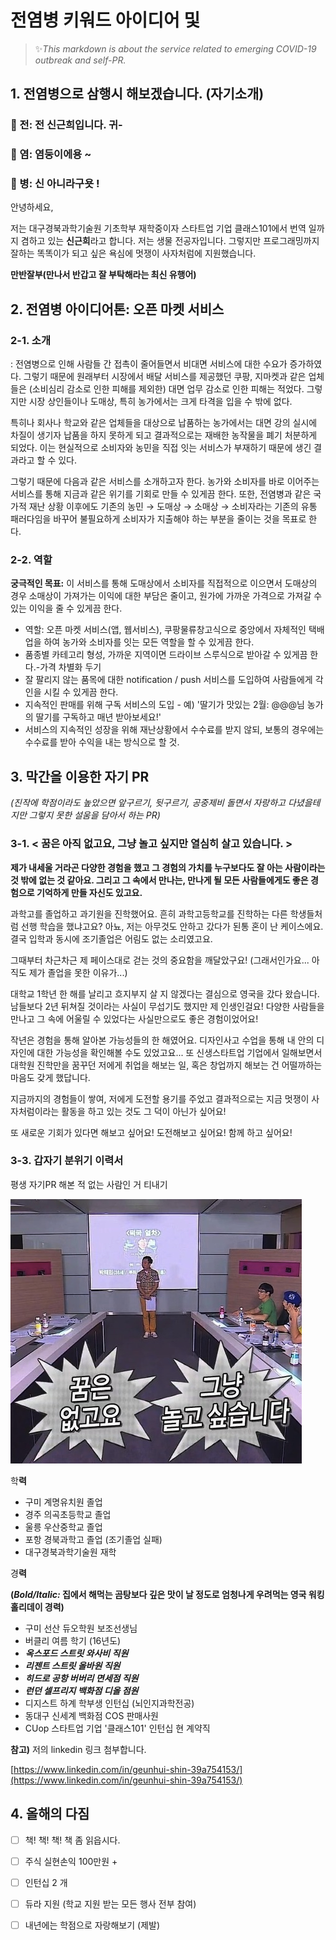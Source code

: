 # 전염병 키워드 아이디어 및 

> ✨*This markdown is about the service related to emerging COVID-19 outbreak and self-PR.*

## 1. 전염병으로 삼행시 해보겠습니다. (자기소개)

### 🦠 전: 전 신근희입니다. 귀-

### 🦠 염: 염둥이에용 ~

### 🦠 병: 신 아니라구욧 !

안녕하세요, 

저는 대구경북과학기술원 기초학부 재학중이자 스타트업 기업 클래스101에서 번역 일까지 겸하고 있는 **신근희**라고 합니다. 저는 생물 전공자입니다. 그렇지만 프로그래밍까지 잘하는 똑똑이가 되고 싶은 욕심에 멋쟁이 사자처럼에 지원했습니다. 

**만반잘부(만나서 반갑고 잘 부탁해라는 최신 유행어)**

## 2. 전염병 아이디어톤: 오픈 마켓 서비스

### 2-1. 소개

: 전염병으로 인해 사람들 간 접촉이 줄어들면서 비대면 서비스에 대한 수요가 증가하였다. 그렇기 때문에 원래부터 시장에서 배달 서비스를 제공했던 쿠팡, 지마켓과 같은 업체들은 (소비심리 감소로 인한 피해를 제외한) 대면 업무 감소로 인한 피해는 적었다. 그렇지만 시장 상인들이나 도매상, 특히 농가에서는 크게 타격을 입을 수 밖에 없다.

특히나 회사나 학교와 같은 업체들을 대상으로 납품하는 농가에서는 대면 강의 실시에 차질이 생기자 납품을 하지 못하게 되고 결과적으로는 재배한 농작물을 폐기 처분하게 되었다. 이는 현실적으로 소비자와 농민을 직접 잇는 서비스가 부재하기 때문에 생긴 결과라고 할 수 있다.

그렇기 때문에 다음과 같은 서비스를 소개하고자 한다.
농가와 소비자를 바로 이어주는 서비스를 통해 지금과 같은 위기를 기회로 만들 수 있게끔 한다. 또한, 전염병과 같은 국가적 재난 상황 이후에도 기존의 농민 → 도매상 → 소매상 → 소비자라는 기존의 유통 패러다임을 바꾸어 불필요하게 소비자가 지출해야 하는 부분을 줄이는 것을 목표로 한다. 

### 2-2. 역할

**궁극적인 목표:** 이 서비스를 통해 도매상에서 소비자를 직접적으로 이으면서 도매상의 경우 소매상이 가져가는 이익에 대한 부담은 줄이고, 원가에 가까운 가격으로 가져갈 수 있는 이익을 줄 수 있게끔 한다. 

- 역할: 오픈 마켓 서비스(앱, 웹서비스), 쿠팡물류창고식으로 중앙에서 자체적인 택배업을 하여 농가와 소비자를 잇는 모든 역할을 할 수 있게끔 한다.
- 품종별 카테고리 형성, 가까운 지역이면 드라이브 스루식으로 받아갈 수 있게끔 한다.-가격 차별화 두기
- 잘 팔리지 않는 품목에 대한 notification / push 서비스를 도입하여 사람들에게 각인을 시킬 수 있게끔 한다.
- 지속적인 판매를 위해 구독 서비스의 도입 - 예) '딸기가 맛있는 2월: @@@님 농가의 딸기를 구독하고 매년 받아보세요!'
- 서비스의 지속적인 성장을 위해 재난상황에서 수수료를 받지 않되, 보통의 경우에는 수수료를 받아 수익을 내는 방식으로 할 것.

## 3. 막간을 이용한 자기 PR

*(진작에 학점이라도 높았으면 앞구르기, 뒷구르기, 공중제비 돌면서 자랑하고 다녔을테지만 그렇지 못한 설움을 담아서 하는 PR)*

### 3-1. < 꿈은 아직 없고요, 그냥 놀고 싶지만 열심히 살고 있습니다. >

**제가 내세울 거라곤 다양한 경험을 했고 그 경험의 가치를 누구보다도 잘 아는 사람이라는 것 밖에 없는 것 같아요. 그리고 그 속에서 만나는, 만나게 될 모든 사람들에게도 좋은 경험으로 기억하게 만들 자신도 있고요.**

과학고를 졸업하고 과기원을 진학했어요. 흔히 과학고등학교를 진학하는 다른 학생들처럼 선행 학습을 했냐고요? 아뇨, 저는 아무것도 안하고 갔다가 된통 혼이 난 케이스에요. 결국 입학과 동시에 조기졸업은 어림도 없는 소리였고요.

그때부터 차근차근 제 페이스대로 걷는 것의 중요함을 깨달았구요! (그래서인가요... 아직도 제가 졸업을 못한 이유가...)

대학교 1학년 한 해를 날리고 흐지부지 살 지 않겠다는 결심으로 영국을 갔다 왔습니다. 남들보다 2년 뒤쳐질 것이라는 사실이 무섭기도 했지만 제 인생인걸요! 다양한 사람들을 만나고 그 속에 어울릴 수 있었다는 사실만으로도 좋은 경험이었어요!

작년은 경험을 통해 알아본 가능성들의 한 해였어요. 디자인사고 수업을 통해 내 안의 디자인에 대한 가능성을 확인해볼 수도 있었고요... 또 신생스타트업 기업에서 일해보면서 대학원 진학만을 꿈꾸던 저에게 취업을 해보는 일, 혹은 창업까지 해보는 건 어떨까하는 마음도 갖게 했답니다.

지금까지의 경험들이 쌓여, 저에게 도전할 용기를 주었고 결과적으로는 지금 멋쟁이 사자처럼이라는 활동을 하고 있는 것도 그 덕이 아닌가 싶어요! 

또 새로운 기회가 있다면 해보고 싶어요! 도전해보고 싶어요! 함께 하고 싶어요!

### 3-3. 갑자기 분위기 이력서

평생 자기PR 해본 적 없는 사람인 거 티내기

![Untitled%204a6a42a0690940a3af1c9fb632c4251c/Screen_Shot_2020-05-09_at_13.55.42.png](Untitled%204a6a42a0690940a3af1c9fb632c4251c/Screen_Shot_2020-05-09_at_13.55.42.png)

학**력**

- 구미 계명유치원 졸업
- 경주 의곡초등학교 졸업
- 울릉 우산중학교 졸업
- 포항 경북과학고 졸업 (조기졸업 실패)
- 대구경북과학기술원 재학

경**력**

**(*Bold/Italic:* 집에서 해먹는 곰탕보다 깊은 맛이 날 정도로 엄청나게 우려먹는 영국 워킹홀리데이 경력)**

- 구미 선산 듀오학원 보조선생님
- 버클리 여름 학기 (16년도)
- ***옥스포드 스트릿 와사비 직원***
- ***리젠트 스트릿 올바원 직원***
- ***히드로 공항 버버리 면세점 직원***
- ***런던 셀프리지 백화점 디올 점원***
- 디지스트 하계 학부생 인턴십 (뇌인지과학전공)
- 동대구 신세계 백화점 COS 판매사원
- CUop 스타트업 기업 '클래스101' 인턴십
현 계약직

 

**참고)** 저의 linkedin 링크 첨부합니다. 

[https://www.linkedin.com/in/geunhui-shin-39a754153/](https://www.linkedin.com/in/geunhui-shin-39a754153/)

## 4. 올해의 다짐

- [ ]  책! 책! 책! 책 좀 읽읍시다.
- [ ]  주식 실현손익 100만원 +
- [ ]  인턴십 2 개
- [ ]  듀라 지원 (학교 지원 받는 모든 행사 전부 참여)
- [ ]  내년에는 학점으로 자랑해보기 (제발)

